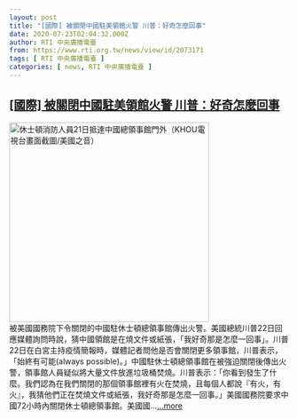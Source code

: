 ```yaml
---
layout: post
title: "[國際] 被關閉中國駐美領館火警 川普：好奇怎麼回事"
date: 2020-07-23T02:04:32.000Z
author: RTI 中央廣播電臺
from: https://www.rti.org.tw/news/view/id/2073171
tags: [ RTI 中央廣播電臺 ]
categories: [ news, RTI 中央廣播電臺 ]
---
```

<!--1595469872000-->
[[國際] 被關閉中國駐美領館火警 川普：好奇怎麼回事](https://www.rti.org.tw/news/view/id/2073171)
------

<div>
<img src="https://static.rti.org.tw/assets/thumbnails/2020/07/23/bf42d955b71488f772b82ee8e843315d.png" width="360" alt="休士頓消防人員21日抵達中國總領事館門外（KHOU電視台畫面截圖/美國之音）" title="休士頓消防人員21日抵達中國總領事館門外（KHOU電視台畫面截圖/美國之音）"><br>被美國國務院下令關閉的中國駐休士頓總領事館傳出火警。美國總統川普22日回應媒體詢問時說，猜中國領館是在燒文件或紙張，「我好奇那是怎麼一回事」。川普22日在白宮主持疫情簡報時，媒體記者問他是否會關閉更多領事館，川普表示，「始終有可能(always possible)。」中國駐休士頓總領事館在被強迫關閉後傳出火警，領事館人員疑似將大量文件放進垃圾桶焚燒。川普表示：「你看到發生了什麼。我們認為在我們關閉的那個領事館裡有火在焚燒，且每個人都說『有火，有火』，我猜他們正在焚燒文件或紙張，我好奇那是怎麼一回事。」美國國務院要求中國72小時內關閉休士頓總領事館。美國國...<a target="_blank" href="https://www.rti.org.tw/news/view/id/2073171">...more</a>
</div>
